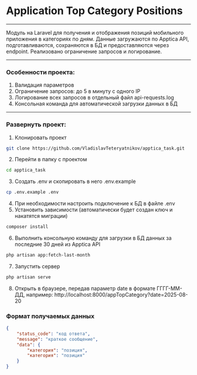 # Application Top Category Positions
___
Модуль на Laravel для получения и отображения позиций мобильного приложения в категориях по дням.
Данные загружаются по Apptica API, подготавливаются, сохраняются в БД и предоставляются через endpoint.
Реализовано ограничение запросов и логирование.
___
### Особенности проекта:
1. Валидация параметров
2. Ограничение запросов: до 5 в минуту с одного IP
3. Логирование всех запросов в отдельный файл api-requests.log
4. Консольная команда для автоматической загрузки данных в БД
___

### Развернуть проект:
1. Клонировать проект
```bash
git clone https://github.com/VladislavTeteryatnikov/apptica_task.git
```
2. Перейти в папку с проектом
```bash
cd apptica_task
```
3. Создать .env и скопировать в него .env.example
```bash
cp .env.example .env
```
4. При необходимости настроить подключение к БД в файле .env
5. Установить зависимости (автоматически будет создан ключ и накатятся миграции)
```bash
composer install
```
6. Выполнить консольную команду для загрузки в БД данных за последние 30 дней из Apptica API
```bash
php artisan app:fetch-last-month
```
7. Запустить сервер
```bash
php artisan serve
```
8. Открыть в браузере, передав параметр date в формате ГГГГ-ММ-ДД, например:
   http://localhost:8000/appTopCategory?date=2025-08-20

### Формат получаемых данных
```json
{
    "status_code": "код ответа",
    "message": "краткое сообщение",
    "data": {
        "категория": "позиция",
        "категория": "позиция"
    }
}
```


